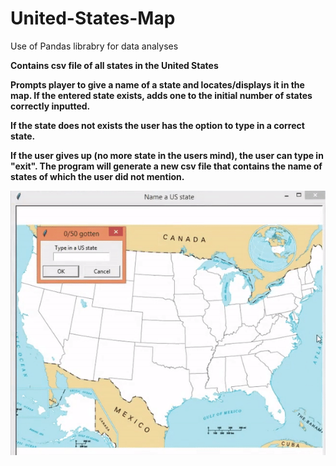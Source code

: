 # United-States-Map
Use of Pandas librabry for data analyses

<b /> Contains csv file of all states in the United States

<b /> Prompts player to give a name of a state and locates/displays it in the map. 
If the entered state exists, adds one to the initial number of states correctly inputted.

<b /> If the state does not exists the user has the option to type in a correct state.

<b /> If the user gives up (no more state in the users mind), the user can type in "exit". 
The program will generate a new csv file that contains the name of states of which the user did not mention.

![](state_screen.gif)

